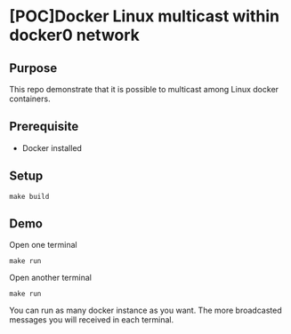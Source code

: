 # [POC]Docker Linux multicast within docker0 network

## Purpose

This repo demonstrate that it is possible to multicast among Linux docker containers.

## Prerequisite

- Docker installed

## Setup

```shell
make build
```

## Demo

Open one terminal

```shell
make run
```

Open another terminal

```shell
make run
```

You can run as many docker instance as you want. The more broadcasted messages you will received in each terminal.
